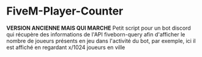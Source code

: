 # FiveM-Player-Counter
**VERSION ANCIENNE MAIS QUI MARCHE**
Petit script pour un bot discord qui récupère des informations de l'API fiveborn-query afin d'afficher le nombre de joueurs présents en jeu dans l'activité du bot, par exemple, ici il est affiché en regardant x/1024 joueurs en ville
